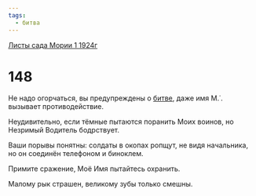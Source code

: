 ```yaml
---
tags:
  - битва
---
```


[Листы сада Мории 1 1924г](/agni/1924)

# 148
Не надо огорчаться, вы предупреждены о [битве](/tag/#битва), даже имя М.˙. вызывает противодействие.   

Неудивительно, если тёмные пытаются поранить Моих воинов, но Незримый Водитель бодрствует.   

Ваши порывы понятны: солдаты в окопах ропщут, не видя начальника, но он соединён телефоном и биноклем.   

Примите сражение, Моё Имя пытайтесь охранить.   

Малому рык страшен, великому зубы только смешны.   


